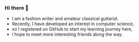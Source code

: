 ### Hi there 👋
- I am a fashion writer and amateur classical guitarist.
- Recently, I have developed an interest in computer science,
- so I registered on GitHub to start my learning journey here,
- I hope to meet more interesting friends along the way.


<!--
**Andy660/andy660** is a ✨ _special_ ✨ repository because its `README.md` (this file) appears on your GitHub profile.

Here are some ideas to get you started:

- 🔭 I’m currently working on ...
- 🌱 I’m currently learning ...
- 👯 I’m looking to collaborate on ...
- 🤔 I’m looking for help with ...
- 💬 Ask me about ...
- 📫 How to reach me: ...
- 😄 Pronouns: ...
- ⚡ Fun fact: ...
-->
